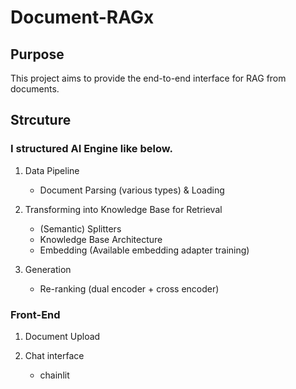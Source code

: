 # Document-RAGx

## Purpose 

This project aims to provide the end-to-end interface for RAG from documents. 

## Strcuture 

### I structured AI Engine like below.  

1. Data Pipeline 

    - Document Parsing (various types) & Loading 

2. Transforming into Knowledge Base for Retrieval 

    - (Semantic) Splitters 
    - Knowledge Base Architecture 
    - Embedding (Available embedding adapter training)

3. Generation 

    - Re-ranking (dual encoder + cross encoder) 

### Front-End  

1. Document Upload 

2. Chat interface 

    - chainlit 

